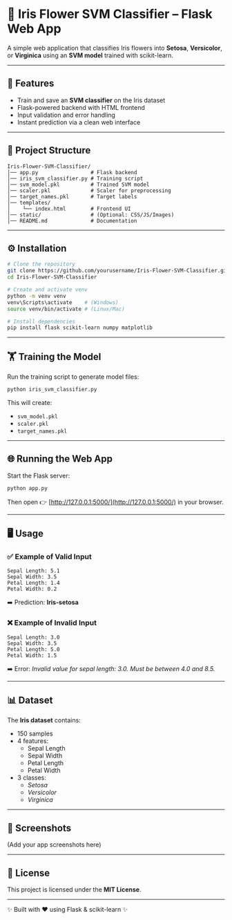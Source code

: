# 🌸 Iris Flower SVM Classifier – Flask Web App  

A simple web application that classifies Iris flowers into **Setosa**, **Versicolor**, or **Virginica** using an **SVM model** trained with scikit-learn.  

---

## 🚀 Features
- Train and save an **SVM classifier** on the Iris dataset  
- Flask-powered backend with HTML frontend  
- Input validation and error handling  
- Instant prediction via a clean web interface  

---

## 📂 Project Structure
```
Iris-Flower-SVM-Classifier/
│── app.py                 # Flask backend
│── iris_svm_classifier.py # Training script
│── svm_model.pkl          # Trained SVM model
│── scaler.pkl             # Scaler for preprocessing
│── target_names.pkl       # Target labels
│── templates/
│    └── index.html        # Frontend UI
│── static/                # (Optional: CSS/JS/Images)
│── README.md              # Documentation
```

---

## ⚙️ Installation

```bash
# Clone the repository
git clone https://github.com/yourusername/Iris-Flower-SVM-Classifier.git
cd Iris-Flower-SVM-Classifier

# Create and activate venv
python -m venv venv
venv\Scripts\activate    # (Windows)
source venv/bin/activate # (Linux/Mac)

# Install dependencies
pip install flask scikit-learn numpy matplotlib
```

---

## 🏋️ Training the Model
Run the training script to generate model files:

```bash
python iris_svm_classifier.py
```

This will create:
- `svm_model.pkl`
- `scaler.pkl`
- `target_names.pkl`

---

## 🌐 Running the Web App
Start the Flask server:

```bash
python app.py
```

Then open 👉 [http://127.0.0.1:5000/](http://127.0.0.1:5000/) in your browser.  

---

## 🖥️ Usage

### ✅ Example of Valid Input
```
Sepal Length: 5.1
Sepal Width: 3.5
Petal Length: 1.4
Petal Width: 0.2
```
➡️ Prediction: **Iris-setosa**

### ❌ Example of Invalid Input
```
Sepal Length: 3.0
Sepal Width: 3.5
Petal Length: 5.0
Petal Width: 1.5
```
➡️ Error: *Invalid value for sepal length: 3.0. Must be between 4.0 and 8.5.*

---

## 📊 Dataset
The **Iris dataset** contains:
- 150 samples
- 4 features:
  - Sepal Length
  - Sepal Width
  - Petal Length
  - Petal Width
- 3 classes:
  - *Setosa*
  - *Versicolor*
  - *Virginica*

---

## 📸 Screenshots
(Add your app screenshots here)

---

## 📜 License
This project is licensed under the **MIT License**.  

---

✨ Built with ❤️ using Flask & scikit-learn ✨
